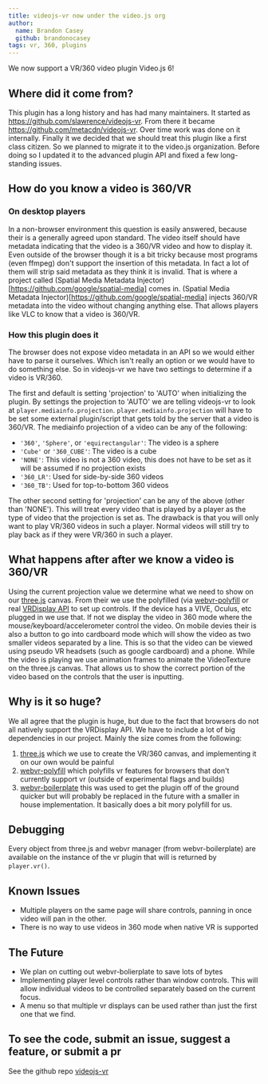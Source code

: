 ```yaml
---
title: videojs-vr now under the video.js org
author:
  name: Brandon Casey
  github: brandonocasey
tags: vr, 360, plugins
---
```


We now support a VR/360 video plugin Video.js 6!

## Where did it come from?
This plugin has a long history and has had many maintainers.
It started as https://github.com/slawrence/videojs-vr. From there it became https://github.com/metacdn/videojs-vr. Over time work was done on it internally.  Finally it we decided that we should treat this plugin like a first class citizen. So we planned to migrate it to the video.js organization. Before doing so I updated it to the advanced plugin API and fixed a few long-standing issues.

## How do you know a video is 360/VR
### On desktop players
In a non-browser environment this question is easily answered, because their is a generally agreed upon standard. The video itself should have metadata indicating that the video is a 360/VR video and how to display it. Even outside of the browser though it is a bit tricky because most programs (even ffmpeg) don't support the insertion of this metadata. In fact a lot of them will strip said metadata as they think it is invalid. That is where a project called (Spatial Media Metadata Injector)[https://github.com/google/spatial-media] comes in. (Spatial Media Metadata Injector)[https://github.com/google/spatial-media] injects  360/VR metadata into the video without changing anything else.
That allows players like VLC to know that a video is 360/VR.

### How this plugin does it
The browser does not expose video metadata in an API so we would either have to parse it ourselves. Which isn't really an option or we would have to do something else. So in videojs-vr we have two settings to determine if a video is VR/360.

The first and default is setting 'projection' to 'AUTO' when initializing the plugin. By settings the projection to 'AUTO' we are telling videojs-vr to look at `player.mediainfo.projection`. `player.mediainfo.projection` will have to be set some external plugin/script that gets told by the server that a video is 360/VR. The mediainfo projection of a video can be any of the following:

* `'360'`, `'Sphere'`, or `'equirectangular'`: The video is a sphere
* `'Cube'` or `'360_CUBE'`: The video is a cube
* `'NONE'`: This video is not a 360 video, this does not have to be set as it will be assumed if no projection exists
* `'360_LR'`: Used for side-by-side 360 videos
* `'360_TB'`: Used for top-to-bottom 360 videos

The other second setting for 'projection' can be any of the above (other than 'NONE'). This will treat every video that is played by a player as the type of video that the projection is set as. The drawback is that you will only want to play VR/360 videos in such a player. Normal videos will still try to play back as if they were VR/360 in such a player.

## What happens after after we know a video is 360/VR
Using the current projection value we determine what we need to show on our [three.js](https://github.com/mrdoob/three.js) canvas. From their we use the polyfilled (via [webvr-polyfill](https://github.com/googlevr/webvr-polyfill) or real [VRDisplay API](https://developer.mozilla.org/en-US/docs/Web/API/VRDisplay) to set up controls. If the device has a VIVE, Oculus, etc plugged in we use that. If not we display the video in 360 mode where the mouse/keyboard/accelerometer control the video. On mobile devies their is also a button to go into cardboard mode which will show the video as two smaller videos separated by a line. This is so that the video can be viewed using pseudo VR headsets (such as google cardboard) and a phone. While the video is playing we use animation frames to animate the VideoTexture on the three.js canvas. That allows us to show the correct portion of the video based on the controls that the user is inputting.

## Why is it so huge?
We all agree that the plugin is huge, but due to the fact that browsers do not all natively support the VRDisplay API. We have to include a lot of big dependencies in our project. Mainly the size comes from the following:

1. [three.js](https://github.com/mrdoob/three.js) which we use to create the VR/360 canvas, and implementing it on our own would be painful
2. [webvr-polyfill](https://github.com/googlevr/webvr-polyfill) which polyfills vr features for browsers that don't currently support vr (outside of experimental flags and builds)
3. [webvr-boilerplate](https://github.com/borismus/webvr-boilerplate) this was used to get the plugin off of the ground quicker but will probably be replaced in the future with a smaller in house implementation. It basically does a bit mory polyfill for us.

## Debugging
Every object from three.js and webvr manager (from webvr-boilerplate) are available on the instance of the vr plugin that will is returned by `player.vr()`.

## Known Issues
*  Multiple players on the same page will share controls, panning in once video will pan in the other.
* There is no way to use videos in 360 mode when native VR is supported

## The Future
* We plan on cutting out webvr-bolierplate to save lots of bytes
* Implementing player level controls rather than window controls. This will allow individual videos to be controlled separately based on the current focus.
* A menu so that multiple vr displays can be used rather than just the first one that we find.

## To see the code, submit an issue, suggest a feature, or submit a pr
See the github repo [videojs-vr](https://github.com/videojs/videojs-vr)
